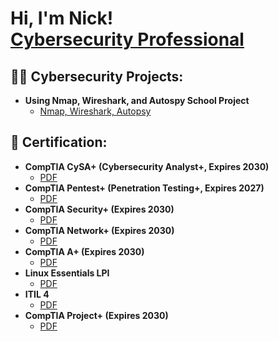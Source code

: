 <h1>Hi, I'm Nick! <br/><a href="https://www.linkedin.com/in/NicholasMGrady/">Cybersecurity Professional</a></h1>

<h2>👨‍💻 Cybersecurity Projects:</h2>

- <b>Using Nmap, Wireshark, and Autospy School Project</b>
  - [Nmap, Wireshark, Autopsy](https://github.com/NicholasGrady/SchoolProjects/blob/main/README.md)

<h2>📜 Certification:</h2>

- <b>CompTIA CySA+ (Cybersecurity Analyst+, Expires 2030)</b>
  - [PDF](https://github.com/NicholasGrady/Certificates/blob/main/CompTIA%20CySA%2B%20ce%20certificate.pdf)
- <b>CompTIA Pentest+ (Penetration Testing+, Expires 2027)</b>
  - [PDF](https://github.com/NicholasGrady/Certificates/blob/main/CompTIA%20PenTest%2B%20ce%20certificate.pdf)
- <b>CompTIA Security+ (Expires 2030)</b>
  - [PDF](https://github.com/NicholasGrady/Certificates/blob/main/CompTIA%20Security%2B%20ce%20certificate.pdf)
- <b>CompTIA Network+ (Expires 2030)</b>
  - [PDF](https://github.com/NicholasGrady/Certificates/blob/main/CompTIA%20Network%2B%20ce%20certificate.pdf)
- <b>CompTIA A+ (Expires 2030)</b>
  - [PDF](https://github.com/NicholasGrady/Certificates/blob/main/CompTIA%20A%2B%20ce%20certificate.pdf)
- <b>Linux Essentials LPI</b>
  - [PDF](https://github.com/NicholasGrady/Certificates/blob/main/LE-1.pdf)
- <b>ITIL 4</b>
  - [PDF](https://github.com/NicholasGrady/Certificates/blob/main/e-cert.pdf)
- <b>CompTIA Project+ (Expires 2030)</b>
  - [PDF](https://github.com/NicholasGrady/Certificates/blob/main/CompTIA%20Project%2B%20certificate.pdf)


<!--
**NicholasGrady/NicholasGrady** is a ✨ _special_ ✨ repository because its `README.md` (this file) appears on your GitHub profile.

Here are some ideas to get you started:

- 🔭 I’m currently working on ...
- 🌱 I’m currently learning ...
- 👯 I’m looking to collaborate on ...
- 🤔 I’m looking for help with ...
- 💬 Ask me about ...
- 📫 How to reach me: ...
- 😄 Pronouns: ...
- ⚡ Fun fact: ...
-->
